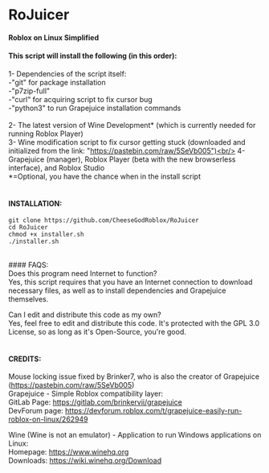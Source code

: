 # RoJuicer
#### Roblox on Linux Simplified

#### This script will install the following (in this order):<br/>
1- Dependencies of the script itself:<br/>
-"git" for package installation<br/>
-"p7zip-full"<br/>
-"curl" for acquiring script to fix cursor bug<br/>
-"python3" to run Grapejuice installation commands<br/>
<br/>
2- The latest version of Wine Development* (which is currently needed for running Roblox Player)<br/>
3- Wine modification script to fix cursor getting stuck (downloaded and initialized from the link: "https://pastebin.com/raw/5SeVb005")<br/>
4- Grapejuice (manager), Roblox Player (beta with the new browserless interface), and Roblox Studio<br/>
*=Optional, you have the chance when in the install script<br/>
<br/>

#### INSTALLATION:<br/>
```
git clone https://github.com/CheeseGodRoblox/RoJuicer
cd RoJuicer
chmod +x installer.sh
./installer.sh
```
<br/>
#### FAQS: <br/>
Does this program need Internet to function?<br/>
Yes, this script requires that you have an Internet connection to download necessary files, as well as to install dependencies and Grapejuice themselves.<br/>

Can I edit and distribute this code as my own?<br/>
Yes, feel free to edit and distribute this code. It's protected with the GPL 3.0 License, so as long as it's Open-Source, you're good.<br/>
<br/>
#### CREDITS:<br/>
Mouse locking issue fixed by Brinker7, who is also the creator of Grapejuice (https://pastebin.com/raw/5SeVb005)<br/>
Grapejuice - Simple Roblox compatibility layer:<br/>
GitLab Page: https://gitlab.com/brinkervii/grapejuice<br/>
DevForum page: https://devforum.roblox.com/t/grapejuice-easily-run-roblox-on-linux/262949<br/>

Wine (Wine is not an emulator) - Application to run Windows applications on Linux:<br/>
Homepage: https://www.winehq.org<br/>
Downloads: https://wiki.winehq.org/Download<br/>


